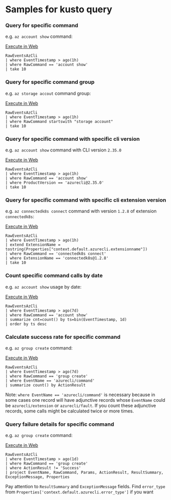 Samples for kusto query
=======================

### Query for specific command
e.g. `az account show` command:

[Execute in Web](https://dataexplorer.azure.com/clusters/ddazureclients/databases/AzureCli?query=H4sIAAAAAAAAAwtKLHctS80rKXascs7J5KpRKM9ILUpVAIuFZOamFpck5hYo2CkkpudrGGZowhUEJZY75+fmJualKNjaKqgnJifnl+aVKBRn5JerAxWVJGanKhgaAABH9KmYXgAAAA==)
```
RawEventsAzCli
| where EventTimestamp > ago(1h)
| where RawCommand == 'account show'
| take 10
```

### Query for specific command group
e.g. `az storage accout` command group:

[Execute in Web](https://dataexplorer.azure.com/clusters/ddazureclients/databases/AzureCli?query=H4sIAAAAAAAAAz3KQQqAIBAAwHuvWDzVLT8QhPQB6QOLLSqlhm4J0eOLDl2H0VinkyKX8VKbb26ojjLBZ7MPVBjDDgOgTa103R80VpVCwLjAWzKX6tmBKJwyWgI0Jh2RxfsZVwLZP6LV9udpAAAA)
```
RawEventsAzCli
| where EventTimestamp > ago(1h)
| where RawCommand startswith "storage account"
| take 10
```

### Query for specific command with specific cli version
e.g. `az account show` command with CLI version `2.35.0`

[Execute in Web](https://dataexplorer.azure.com/clusters/ddazureclients/databases/AzureCli?query=H4sIAAAAAAAAAz3KsQqDMBAA0L1fcZt1Ea04Wlqku0hxP+LRhJpcSS4GpB9ftOD6eAOmx0JOwn3tZnP6QtLkCXZ7GktB0H7gCvjic6XzIwyYOrYW3QRtCxkqxdEJBM0pO1LveYpKRvLBsPvHNXpSs7ldiropyu0Kvgmq8gc6Rz0AigAAAA==)
```
RawEventsAzCli
| where EventTimestamp > ago(1h)
| where RawCommand == 'account show'
| where ProductVersion == 'azurecli@2.35.0'
| take 10
```

### Query for specific command with specific cli extension version
e.g. `az connectedk8s connect` command with version `1.2.8` of extension `connectedk8s`:

[Execute in Web](https://dataexplorer.azure.com/clusters/ddazureclients/databases/AzureCli?query=H4sIAAAAAAAAA12OvQ6CQBCEe59iQwM0F7GiwWgIrTHEzlhsYMUL3B25W8QQH97D+BOtJjv5ZmdKHIsraXbbKe/k4g7jhSzB0ztIRY5R9bAGbEyUXGIP0I1J11DM4qTRO1QEGbBxbKVuor01PVmW5I5BZTR7XtR0xqFjgdNgqeqkoHda+3Rwij/FJY65UQp9Q5ZB6B9oqpjqNnXwOsLvyt8Nf/wmESuRzjRjS5AsH7YF5vDsAAAA)
```
RawEventsAzCli
| where EventTimestamp > ago(1h)
| extend ExtensionName = tostring(Properties["context.default.azurecli.extensionname"])
| where RawCommand == 'connectedk8s connect'
| where ExtensionName == 'connectedk8s@1.2.8'
| take 10
```

### Count specific command calls by date
e.g. `az account show` usage by date:

[Execute in Web](https://dataexplorer.azure.com/clusters/ddazureclients/databases/AzureCli?query=H4sIAAAAAAAAA1WMwQrCMBAF737FuzUFL548RZDiDxR/YJssNmASyW4NFj/eEkHwOjPMSPXy5KRyXod72L1RZy6Mxq4hsijFB06gWzZH3/+CkeqQY6TkYS06ci4vSSFzrt0WybK5ElaGS2qbMz2mF1TsFJL5/+9xaOtcPJdvBc/iPgod8yqdAAAA)
```
RawEventsAzCli
| where EventTimestamp > ago(7d)
| where RawCommand == 'account show'
| summarize cnt=count() by ts=bin(EventTimestamp, 1d)
| order by ts desc 
```

### Calculate success rate for specific command
e.g. `az group create` command:

[Execute in Web](https://dataexplorer.azure.com/clusters/ddazureclients/databases/AzureCli?query=H4sIAAAAAAAAA1XMwQrCMBAE0Ltfsbe2J4+eKpTi1UPwB9Z0qYEkWzYbg8GPb60geBuGN2OwXJ4UNQ119O7whvIgIdi7mwuUFMMCZ8CZ29PU/YDBMnIIGCfoe2hm4byAFUKl5v/lioF2gzULWe+O9jv8uJS3KK4SWM5R2w7uLxisOo6GUva6AvX30C+gAAAA)
```
RawEventsAzCli
| where EventTimestamp > ago(7d)
| where RawCommand == 'group create'
| where EventName == 'azurecli/command'
| summarize count() by ActionResult
```
Note: `where EventName == 'azurecli/command'` is necessary because in some cases one record will have adjunctive records whose `EventName` could be `azurecli/extension` or `azurecli/fault`. If you count these adjunctive records, some calls might be calculated twice or more times.

### Query failure details for specific command
e.g. `az group create` command:

[Execute in Web](https://dataexplorer.azure.com/clusters/ddazureclients/databases/AzureCli?query=H4sIAAAAAAAAA1XNwQrCMAyA4btPEU9T6MUHmDDGjsrYfIHQhVlZ15K0TsWHt5sw9BRIPv40OFV3GoMUr3IwmzdMV2KCZXcxliSg9XAE7N3u0O1X0OBUOmtx7CDPIevZRQ+aCQNlKyp0MG5sSOIQYJtYG7UmkVl4djfS4fvpjJbUT1NBjYxW1F8iiWW2MSF+Kqgemvx8P6Uo9ilRs/PEwZB8ANNzwnXZAAAA)
```
RawEventsAzCli
| where EventTimestamp > ago(1d)
| where RawCommand == 'group create'
| where ActionResult != 'Success'
| project EventName, RawCommand, Params, ActionResult, ResultSummary, ExceptionMessage, Properties
```
Pay attention to `ResultSummary` and `ExceptionMessage` fields. Find `error_type` from `Properties['context.default.azurecli.error_type']` if you want
